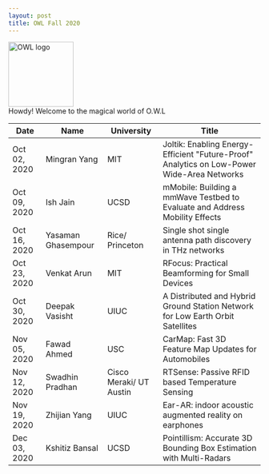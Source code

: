 ```yaml
---
layout: post
title: OWL Fall 2020
---
```


<img src="{{ site.url }}/OWL_logo.png" alt="OWL logo" style="width:130px;height:130px;"> 

<div class="message">
  Howdy! Welcome to the magical world of O.W.L
</div>




| Date      | Name | University |Title |
| ----------- | ----------- | ---- | ------------------|
|Oct 02, 2020|Mingran Yang |	MIT |Joltik: Enabling Energy-Efficient "Future-Proof" Analytics on Low-Power Wide-Area Networks|
|Oct 09, 2020|Ish Jain	   |UCSD |mMobile: Building a mmWave Testbed to Evaluate and Address Mobility Effects|
|Oct 16, 2020|Yasaman Ghasempour |Rice/ Princeton |	Single shot single antenna path discovery in THz networks |
|Oct 23, 2020|Venkat Arun   |MIT |	RFocus: Practical Beamforming for Small Devices|
|Oct 30, 2020|Deepak Vasisht	 |UIUC |  A Distributed and Hybrid Ground Station Network for Low Earth Orbit Satellites|
|Nov 05, 2020|Fawad Ahmed	   |USC |CarMap: Fast 3D Feature Map Updates for Automobiles|
|Nov 12, 2020|Swadhin Pradhan	|Cisco Meraki/ UT Austin|RTSense: Passive RFID based Temperature Sensing|
|Nov 19, 2020|Zhijian Yang	|UIUC|Ear-AR: indoor acoustic augmented reality on earphones|
|Dec 03, 2020|Kshitiz Bansal	|UCSD|Pointillism: Accurate 3D Bounding Box Estimation with Multi-Radars|


